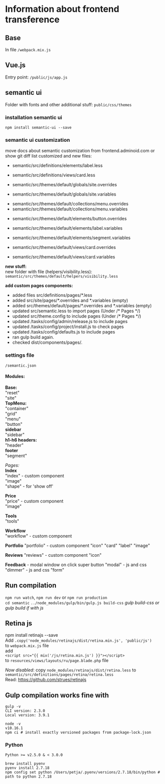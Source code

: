 # Information about frontend transference

## Base
In file `/webpack.mix.js`

## Vue.js
Entry point: `/public/js/app.js`

## semantic ui
Folder with fonts and other additional stuff:
`public/css/themes`

### installation semantic ui
```npm install semantic-ui --save```

### semantic ui customization
move docs about semantic customization from frontend.adminoid.com or show git diff
list customized and new files:
*   semantic/src/definitions/elements/label.less
-   semantic/src/definitions/views/card.less

-   semantic/src/themes/default/globals/site.overrides
-   semantic/src/themes/default/globals/site.variables

+   semantic/src/themes/default/collections/menu.overrides
+   semantic/src/themes/default/collections/menu.variables

-   semantic/src/themes/default/elements/button.overrides
*   semantic/src/themes/default/elements/label.variables
-   semantic/src/themes/default/elements/segment.variables

-   semantic/src/themes/default/views/card.overrides
-   semantic/src/themes/default/views/card.variables

**new stuff:**  
new folder with file (helpers/visibility.less):
`semantic/src/themes/default/helpers/visibility.less`  

**add custom pages components:**
- added files src/definitions/pages/*.less
- added src/site/pages/*.overrides and *.variables (empty)
- added src/themes/default/pages/*.overrides and *.variables (empty)
- updated src/semantic.less to import pages (Under /* Pages */)
- updated src/theme.config to include pages (Under /* Pages */)
- updated /tasks/config/admin/release.js to include pages
- updated /tasks/config/project/install.js to check pages
- updated /tasks/config/defaults.js to include pages
- ran gulp build again.
- checked dist/components/pages/*.*

### settings file
`/semantic.json`

#### Modules:  
**Base:**  
"reset"  
"site"  
**TopMenu:**  
"container"  
"grid"  
"menu"  
"button"  
**sidebar**  
"sidebar"  
**h1-h6 headers:**  
"header"  
**footer**  
"segment"

_Pages:_  
**Index**  
"index" - custom component  
"image"  
"shape" - for 'show off'

**Price**  
"price" - custom component  
"image"

**Tools**  
"tools"

**Workflow**  
"workflow" - custom component

**Portfolio**
"portfolio" - custom component
"icon"
"card"
"label"
"image"

**Reviews**
"reviews" - custom component
"icon"

**Feedback** - modal window on click super button
"modal" - js and css
"dimmer" - js and css
"form"

## Run compilation
`npm run watch`, `npm run dev` or `npm run production`  
`cd semantic`
`../node_modules/gulp/bin/gulp.js build-css`
_gulp build-css or gulp build if with js_  

## Retina js
npm install retinajs --save  
Add `.copy('node_modules/retinajs/dist/retina.min.js', 'public/js')`  
to `webpack.mix.js` file  
add  
```<script src="{{ mix('/js/retina.min.js') }}"></script>```  
to `resources/views/layouts/ru/page.blade.php` file  

_Now disabled_:
copy `node_modules/retinajs/dist/retina.less` to `semantic/src/definitions/pages/retina/retina.less`  
Read: https://github.com/strues/retinajs

## Gulp compilation works fine with
```shell
gulp -v
CLI version: 2.3.0
Local version: 3.9.1
```
```shell
node -v
v10.16.1
npm ci # install exactly versioned packages from package-lock.json
```

### Python
`Python >= v2.5.0 & < 3.0.0`
```shell
brew install pyenv
pyenv install 2.7.18
npm config set python /Users/petja/.pyenv/versions/2.7.18/bin/python # path to python 2.7.18
```
